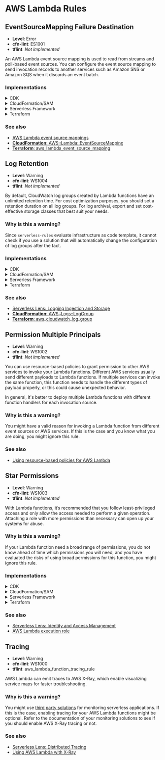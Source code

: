 AWS Lambda Rules
================

## EventSourceMapping Failure Destination

* __Level__: Error
* __cfn-lint__: ES1001
* __tflint__: _Not implemented_

An AWS Lambda event source mapping is used to read from streams and poll-based event sources. You can configure the event source mapping to send invocation records to another services such as Amazon SNS or Amazon SQS when it discards an event batch.

### Implementations

<details>
<summary>CDK</summary>

```typescript
import { EventSourceMapping, SqsDlq, StartingPosition } from '@aws-cdk/aws-lambda';

export class MyStack extends cdk.Stack {
  constructor(scope: cdk.Construct, id: string, props?: cdk.StackProps) {
    super(scope, id, props);

    new EventSourceMapping(scope, "MyEventSourceMapping", {
      target: myFunction,
      eventSourceArn: 'arn:aws:dynamodb:us-east-1:111122223333:table/my-table/stream/my-stream',
      startingPosition: StartingPosition.LATEST,
      onFailure: SqsDlq(mySqsQueue),
    });
  }
}
```
</details>

<details>
<summary>CloudFormation/SAM</summary>

__JSON__

```json
{
  "Resource": {
    "MyEventSourceMapping": {
      "Type": "AWS::Lambda::EventSourceMapping",
      "Properties": {
        // Required properties
        "FunctionName": "my-function",
        "EventSourceArn": "arn:aws:dynamodb:us-east-1:111122223333:table/my-table/stream/my-stream",
        "StartingPosition": "LATEST",

        // Add an OnFailure destination on the event source mapping
        "DestinationConfig": {
          "OnFailure": {
            "Destination": "arn:aws:sqs:us-east-1:111122223333:my-dlq"
          }
        }
      }
    }
  }
}
```

__YAML__

```yaml
Resources:
  MyEventSourceMapping:
    Type: AWS::Lambda::EventSourceMapping
    Properties:
      # Required properties
      FunctionName: my-function
      EventSourceArn: arn:aws:dynamodb:us-east-1:111122223333:table/my-table/stream/my-stream
      StartingPosition: LATEST

      # Add an OnFailure destination on the event source mapping
      DestinationConfig:
        OnFailure:
          Destination: arn:aws:sqs:us-east-1:111122223333:my-dlq 
```
</details>

<details>
<summary>Serverless Framework</summary>

```yaml
functions:
  MyFunction:
    handler: hello.handler

resources:
  Resources:
    MyEventSourceMapping:
      Type: AWS::Lambda::EventSourceMapping
      Properties:
        # Required properties
        FunctionName:
          Fn::Ref: MyFunction
        EventSourceArn: arn:aws:dynamodb:us-east-1:111122223333:table/my-table/stream/my-stream
        StartingPosition: LATEST

        # Add an OnFailure destination on the event source mapping
        DestinationConfig:
          OnFailure:
            Destination: arn:aws:sqs:us-east-1:111122223333:my-dlq 
```
</details>

<details>
<summary>Terraform</summary>

```hcl
resource "aws_lambda_event_source_mapping" "this" {
  # Required fields
  event_source_arn  = "arn:aws:dynamodb:us-east-1:111122223333:table/my-table/stream/my-stream"
  function_name     = "my-function"
  starting_position = "LATEST"

  # Add an OnFailure destination on the event source mapping
  destination_config {
    on_failure {
      destination_arn = "arn:aws:sqs:us-east-1:111122223333:my-dlq"
    }
  }
}
```

</details>

### See also

* [AWS Lambda event source mappings](https://docs.aws.amazon.com/lambda/latest/dg/invocation-eventsourcemapping.html)
* [__CloudFormation__: AWS::Lambda::EventSourceMapping](https://docs.aws.amazon.com/AWSCloudFormation/latest/UserGuide/aws-resource-lambda-eventsourcemapping.html#cfn-lambda-eventsourcemapping-destinationconfig)
* [__Terraform__: aws_lambda_event_source_mapping](https://registry.terraform.io/providers/hashicorp/aws/latest/docs/resources/lambda_event_source_mapping)

## Log Retention

* __Level__: Warning
* __cfn-lint__: WS1004
* __tflint__: _Not implemented_

By default, CloudWatch log groups created by Lambda functions have an unlimited retention time. For cost optimization purposes, you should set a retention duration on all log groups. For log archival, export and set cost-effective storage classes that best suit your needs.

### Why is this a warning?

Since `serverless-rules` evaluate infrastructure as code template, it cannot check if you use a solution that will automatically change the configuration of log groups after the fact.

### Implementations

<details>
<summary>CDK</summary>

```typescript
import { Code, Function, Runtime } from '@aws-cdk/aws-lambda';
import { LogGroup, RetentionDays } from '@aws-cdk/aws-logs';

export class MyStack extends cdk.Stack {
  constructor(scope: cdk.Construct, id: string, props?: cdk.StackProps) {
    super(scope, id, props);

    myFunction = new Function(
      scope, 'MyFunction',
      {
        code: Code.fromAsset('src/hello/'),
        handler: 'main.handler',
        runtime: Runtime.PYTHON_3_8,
      }
    )

    // Explicit log group that refers to the Lambda function
    myLogGroup = new LogGroup(
      scope, 'MyLogGroup',
      {
        logGroupName: `/aws/lambda/${myFunction.functionName}`,
        retention: RetentionDays.ONE_WEEK,
      }
    )
  }
}
```
</details>

<details>
<summary>CloudFormation/SAM</summary>

__JSON__

```json
{
  "Resources": {
    // Lambda function
    "Function": {
      "Type": "AWS::Serverless::Function",
      "Properties": {
        "CodeUri": ".",
        "Runtime": "python3.8",
        "Handler": "main.handler",
        "Tracing": "Active"
      }
    },

    // Explicit log group that refers to the Lambda function
    "LogGroup": {
      "Type": "AWS::Logs::LogGroup",
      "Properties": {
        "LogGroupName": {
          "Fn::Sub": "/aws/lambda/${Function}"
        },
        // Explicit retention time
        "RetentionInDays": 7
      }
    }
  }
}
```

__YAML__

```yaml
Resources:
  Function:
    Type: AWS::Serverless::Function
    Properties:
      CodeUri: .
      Runtime: python3.8
      Handler: main.handler
      Tracing: Active

  # Explicit log group that refers to the Lambda function
  LogGroup:
    Type: AWS::Logs::LogGroup
    Properties:
      LogGroupName: !Sub "/aws/lambda/${Function}"
      # Explicit retention time
      RetentionInDays: 7
```
</details>

<details>
<summary>Serverless Framework</summary>

```yaml
provider:
  name: aws
  runtime: python3.8
  lambdaHashingVersion: '20201221'
  # This will automatically create the log group with retention
  logRetentionInDays: 14
    
functions:
  hello:
    handler: handler.hello

```
</details>

<details>
<summary>Terraform</summary>

```hcl
resource "aws_lambda_function" "this" {
  function_name = "my-function"
  handler       = "main.handler"
  runtime       = "python3.8"
  filename      = "function.zip"
  role          = "arn:aws:iam::111122223333:role/my-function-role"
}

# Explicit log group
resource "aws_cloudwatch_log_group" "this" {
  name              = "/aws/lambda/{aws_lambda_function.this.function_name}
  # Explicit retention time
  retention_in_days = 7
}
```
</details>

### See also

* [Serverless Lens: Logging Ingestion and Storage](https://docs.aws.amazon.com/wellarchitected/latest/serverless-applications-lens/logging-ingestion-and-storage.html)
* [__CloudFormation__: AWS::Logs::LogGroup](https://docs.aws.amazon.com/AWSCloudFormation/latest/UserGuide/aws-resource-logs-loggroup.html)
* [__Terraform__: aws_cloudwatch_log_group](https://registry.terraform.io/providers/hashicorp/aws/latest/docs/resources/cloudwatch_log_group)

## Permission Multiple Principals

* __Level__: Warning
* __cfn-lint__: WS1002
* __tflint__: _Not implemented_

You can use resource-based policies to grant permission to other AWS services to invoke your Lambda functions. Different AWS services usually send different payloads to Lambda functions. If multiple services can invoke the same function, this function needs to handle the different types of payload properly, or this could cause unexpected behavior.

In general, it's better to deploy multiple Lambda functions with different function handlers for each invocation source.

### Why is this a warning?

You might have a valid reason for invoking a Lambda function from different event sources or AWS services. If this is the case and you know what you are doing, you might ignore this rule.

### See also
* [Using resource-based policies for AWS Lambda](https://docs.aws.amazon.com/lambda/latest/dg/access-control-resource-based.html)

## Star Permissions

* __Level__: Warning
* __cfn-lint__: WS1003
* __tflint__: _Not implemented_

 With Lambda functions, it’s recommended that you follow least-privileged access and only allow the access needed to perform a given operation. Attaching a role with more permissions than necessary can open up your systems for abuse.

 ### Why is this a warning?

If your Lambda function need a broad range of permissions, you do not know ahead of time which permissions you will need, and you have evaluated the risks of using broad permissions for this function, you might ignore this rule.


### Implementations

<details>
<summary>CDK</summary>

```typescript
import { AttributeType, Table } from '@aws-cdk/aws-dynamodb';
import { Code, Function, Runtime } from '@aws-cdk/aws-lambda';

export class MyStack extends cdk.Stack {
  constructor(scope: cdk.Construct, id: string, props?: cdk.StackProps) {
    super(scope, id, props);

    myTable = new Table(
      scope, 'MyTable',
      {
        partitionKey: {
          name: 'id',
          type: AttributeType.STRING,
        }
      },
    );

    myFunction = new Function(
      scope, 'MyFunction',
      {
        code: Code.fromAsset('src/hello/'),
        handler: 'main.handler',
        runtime: Runtime.PYTHON_3_8,
      }
    );

    // Grant read access to the DynamoDB table
    table.grantReadData(myFunction);
  }
}
```
</details>

<details>
<summary>CloudFormation/SAM</summary>

__JSON__

```json
{
  "Resources": {
    "MyFunction": {
      "Type": "AWS::Serverless::Function",
      "Properties": {
        "CodeUri": ".",
        "Runtime": "python3.8",
        "Handler": "main.handler",

        "Policies": [{
          "Version": "2012-10-17",
          "Statement": [{
            "Effect": "Allow",
            // Tightly scoped permissions to just 's3:GetObject'
            // instead of 's3:*' or '*'
            "Action": "s3:GetObject",
            "Resource": "arn:aws:s3:::my-bucket/*"
          }]
        }]
      }
    }
  }
}
```

__YAML__

```yaml
Resources:
  MyFunction:
    Type: AWS::Serverless::Function
    Properties:
      CodeUri: .
      Runtime: python3.8
      Handler: main.handler

      Policies:
        - Version: "2012-10-17"
          Statement:
            - Effect: Allow
              # Tightly scoped permissions to just 's3:GetObject'
              # instead of 's3:*' or '*'
              Action: s3:GetObject
              Resource: "arn:aws:s3:::my-bucket/*"
```
</details>

<details>
<summary>Serverless Framework</summary>

```yaml
provider:
  name: aws
  iam:
    role:
      name: my-function-role
      statements:
        - Effect: Allow
          # Tightly scoped permissions to just 's3:GetObject'
          # instead of 's3:*' or '*'
          Action: s3:GetObject
          Resource: "arn:aws:s3:::my-bucket/*"
```
</details>

<details>
<summary>Terraform</summary>

```hcl
resource "aws_iam_role" "this" {
  name = "my-function-role"
  assume_role_policy = data.aws_iam_policy_document.assume.json

  inline_policy {
    name = "FunctionPolicy"
    policy = data.aws_iam_policy_document.this.json
  }
}

data "aws_iam_policy_document" "assume" {
  statement {
    actions = ["sts:AssumeRole"]
    principals {
      type       = "Service"
      identifiers = ["lambda.amazonaws.com"]
    }
  }
}

data "aws_iam_policy_document" "this" {
  statement {
    # Tightly scoped permissions to just 'dynamodb:Query'
    # instead of 'dynamodb:*' or '*'
    actions = ["dynamodb:Query"]
    resources = ["arn:aws:dynamodb:eu-west-1:111122223333:table/my-table"]
  }
}

resource "aws_lambda_function" "this" {
  function_name = "my-function"
  handler       = "main.handler"
  runtime       = "python3.8"
  filename      = "function.zip"
  role          = aws_iam_role.this.arn
}
```
</details>

### See also
* [Serverless Lens: Identity and Access Management](https://docs.aws.amazon.com/wellarchitected/latest/serverless-applications-lens/identity-and-access-management.html)
* [AWS Lambda execution role](https://docs.aws.amazon.com/lambda/latest/dg/lambda-intro-execution-role.html)

## Tracing

* __Level__: Warning
* __cfn-lint__: WS1000
* __tflint__: aws_lambda_function_tracing_rule

AWS Lambda can emit traces to AWS X-Ray, which enable visualizing service maps for faster troubleshooting.

### Why is this a warning?

You might use [third party solutions](https://aws.amazon.com/lambda/partners/) for monitoring serverless applications. If this is the case, enabling tracing for your AWS Lambda functions might be optional. Refer to the documentation of your monitoring solutions to see if you should enable AWS X-Ray tracing or not.

### See also

* [Serverless Lens: Distributed Tracing](https://docs.aws.amazon.com/wellarchitected/latest/serverless-applications-lens/distributed-tracing.html)
* [Using AWS Lambda with X-Ray](https://docs.aws.amazon.com/lambda/latest/dg/services-xray.html)